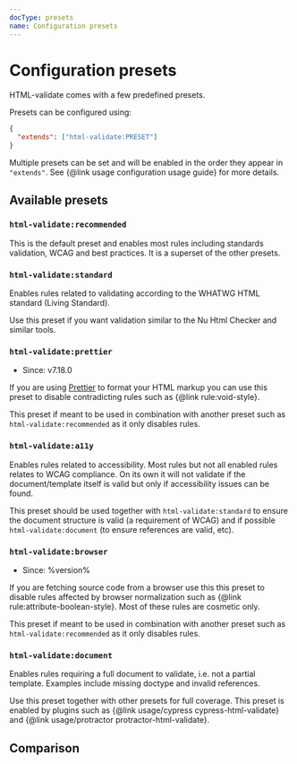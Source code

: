 ```yaml
---
docType: presets
name: Configuration presets
---
```


# Configuration presets

HTML-validate comes with a few predefined presets.

Presets can be configured using:

```json config
{
  "extends": ["html-validate:PRESET"]
}
```

Multiple presets can be set and will be enabled in the order they appear in `"extends"`.
See {@link usage configuration usage guide} for more details.

## Available presets

### `html-validate:recommended`

This is the default preset and enables most rules including standards validation, WCAG and best practices.
It is a superset of the other presets.

### `html-validate:standard`

Enables rules related to validating according to the WHATWG HTML standard (Living Standard).

Use this preset if you want validation similar to the Nu Html Checker and similar tools.

### `html-validate:prettier`

- Since: v7.18.0

If you are using [Prettier][prettier] to format your HTML markup you can use this preset to disable contradicting rules such as {@link rule:void-style}.

This preset if meant to be used in combination with another preset such as `html-validate:recommended` as it only disables rules.

[prettier]: https://prettier.io/

### `html-validate:a11y`

Enables rules related to accessibility.
Most rules but not all enabled rules relates to WCAG compliance.
On its own it will not validate if the document/template itself is valid but only if accessibility issues can be found.

This preset should be used together with `html-validate:standard` to ensure the document structure is valid (a requirement of WCAG) and if possible `html-validate:document` (to ensure references are valid, etc).

### `html-validate:browser`

- Since: %version%

If you are fetching source code from a browser use this this preset to disable rules affected by browser normalization such as {@link rule:attribute-boolean-style}.
Most of these rules are cosmetic only.

This preset if meant to be used in combination with another preset such as `html-validate:recommended` as it only disables rules.

### `html-validate:document`

Enables rules requiring a full document to validate, i.e. not a partial template.
Examples include missing doctype and invalid references.

Use this preset together with other presets for full coverage.
This preset is enabled by plugins such as {@link usage/cypress cypress-html-validate} and {@link usage/protractor protractor-html-validate}.

## Comparison
